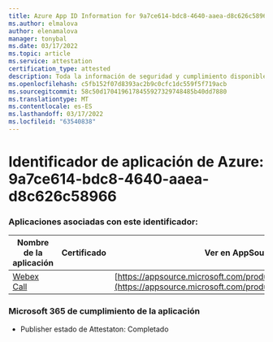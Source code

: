 ```yaml
---
title: Azure App ID Information for 9a7ce614-bdc8-4640-aaea-d8c626c58966
ms.author: elmalova
author: elenamalova
manager: tonybal
ms.date: 03/17/2022
ms.topic: article
ms.service: attestation
certification_type: attested
description: Toda la información de seguridad y cumplimiento disponible para 9a7ce614-bdc8-4640-aaea-d8c626c58966.
ms.openlocfilehash: c5fb152f07d8393ac2b9c0cfc1dc559f5f719acb
ms.sourcegitcommit: 58c50d1704196178455927329748485b40dd7880
ms.translationtype: MT
ms.contentlocale: es-ES
ms.lasthandoff: 03/17/2022
ms.locfileid: "63540838"
---
```

# <a name="azure-app-id-9a7ce614-bdc8-4640-aaea-d8c626c58966"></a>Identificador de aplicación de Azure: 9a7ce614-bdc8-4640-aaea-d8c626c58966


### <a name="apps-associated-with-this-id"></a>Aplicaciones asociadas con este identificador:
| **Nombre de la aplicación** | **Certificado** | **Ver en AppSource** |
|--------------|---------------|-----------------------|
| [Webex Call](../forward/WA200001495.md) |  | [https://appsource.microsoft.com/product/office/WA200001495](https://appsource.microsoft.com/product/office/WA200001495) |

### <a name="microsoft-365-app-compliance-status"></a>Microsoft 365 de cumplimiento de la aplicación
- Publisher estado de Attestaton: Completado
